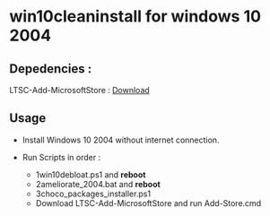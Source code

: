 # win10cleaninstall for windows 10 2004

## Depedencies :
LTSC-Add-MicrosoftStore : [Download](https://github.com/lixuy/LTSC-Add-MicrosoftStore/archive/2019.zip)

## Usage

- Install Windows 10 2004 without internet connection.
- Run Scripts in order :

    - 1win10debloat.ps1 and **reboot**
    - 2ameliorate_2004.bat and **reboot**
    - 3choco_packages_installer.ps1
    - Download LTSC-Add-MicrosoftStore and run Add-Store.cmd